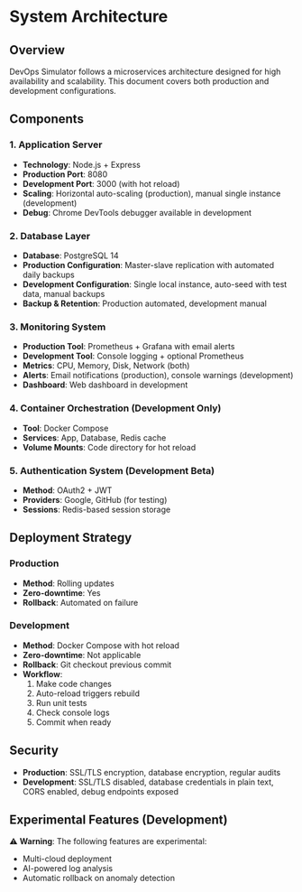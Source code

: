# System Architecture

## Overview
DevOps Simulator follows a microservices architecture designed for high availability and scalability. This document covers both production and development configurations.

## Components

### 1. Application Server
- **Technology**: Node.js + Express
- **Production Port**: 8080
- **Development Port**: 3000 (with hot reload)
- **Scaling**: Horizontal auto-scaling (production), manual single instance (development)
- **Debug**: Chrome DevTools debugger available in development

### 2. Database Layer
- **Database**: PostgreSQL 14
- **Production Configuration**: Master-slave replication with automated daily backups
- **Development Configuration**: Single local instance, auto-seed with test data, manual backups
- **Backup & Retention**: Production automated, development manual

### 3. Monitoring System
- **Production Tool**: Prometheus + Grafana with email alerts
- **Development Tool**: Console logging + optional Prometheus
- **Metrics**: CPU, Memory, Disk, Network (both)
- **Alerts**: Email notifications (production), console warnings (development)
- **Dashboard**: Web dashboard in development

### 4. Container Orchestration (Development Only)
- **Tool**: Docker Compose
- **Services**: App, Database, Redis cache
- **Volume Mounts**: Code directory for hot reload

### 5. Authentication System (Development Beta)
- **Method**: OAuth2 + JWT
- **Providers**: Google, GitHub (for testing)
- **Sessions**: Redis-based session storage

## Deployment Strategy

### Production
- **Method**: Rolling updates
- **Zero-downtime**: Yes
- **Rollback**: Automated on failure

### Development
- **Method**: Docker Compose with hot reload
- **Zero-downtime**: Not applicable
- **Rollback**: Git checkout previous commit
- **Workflow**:
  1. Make code changes
  2. Auto-reload triggers rebuild
  3. Run unit tests
  4. Check console logs
  5. Commit when ready

## Security
- **Production**: SSL/TLS encryption, database encryption, regular audits
- **Development**: SSL/TLS disabled, database credentials in plain text, CORS enabled, debug endpoints exposed

## Experimental Features (Development)
⚠️ **Warning**: The following features are experimental:
- Multi-cloud deployment
- AI-powered log analysis
- Automatic rollback on anomaly detection

